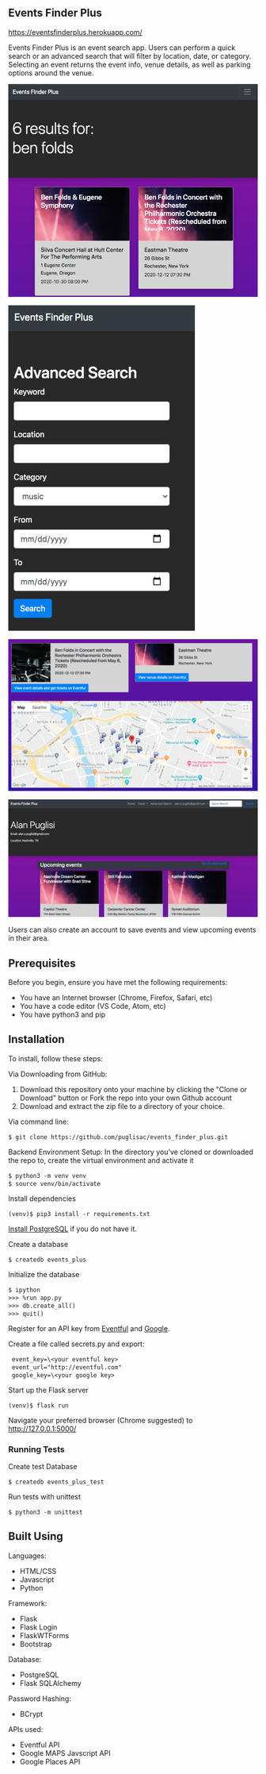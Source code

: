 ## Events Finder Plus  
https://eventsfinderplus.herokuapp.com/

Events Finder Plus is an event search app.  Users can perform a quick search or an advanced search that will filter by location, date, or category.  Selecting an event returns the event info, venue details, as well as parking options around the venue.  

![results](./images/results.png)  

![advanced](./images/advanced.png)  

![details](./images/details.png)  

![dashboard](./images/dashboard.png)  

Users can also create an account to save events and view upcoming events in their area.  

## Prerequisites

Before you begin, ensure you have met the following requirements:
* You have an Internet browser (Chrome, Firefox, Safari, etc)
* You have a code editor (VS Code, Atom, etc)
* You have python3 and pip

## Installation

To install, follow these steps:

Via Downloading from GitHub:
1. Download this repository onto your machine by clicking the "Clone or Download" button or Fork the repo into your own Github account
2. Download and extract the zip file to a directory of your choice.

Via command line:
```
$ git clone https://github.com/puglisac/events_finder_plus.git
```


Backend Environment Setup:
In the directory you've cloned or downloaded the repo to, create the virtual environment and activate it

```
$ python3 -m venv venv
$ source venv/bin/activate
```

Install dependencies

```
(venv)$ pip3 install -r requirements.txt
```
[Install PostgreSQL](https://www.postgresql.org/download/) if you do not have it.

Create a database
```
$ createdb events_plus
```
Initialize the database

```
$ ipython
>>> %run app.py
>>> db.create_all()
>>> quit()
```

Register for an API key from [Eventful](https://api.eventful.com/) and [Google](https://console.developers.google.com/). 

Create a file called secrets.py and export:  

```
 event_key=\<your eventful key>  
 event_url="http://eventful.com"  
 google_key=\<your google key> 
``` 

Start up the Flask server
```
(venv)$ flask run
```
Navigate your preferred browser (Chrome suggested) to http://127.0.0.1:5000/

### Running Tests

Create test Database

```
$ createdb events_plus_test
```
Run tests with unittest

```
$ python3 -m unittest
```

## Built Using
Languages:

- HTML/CSS
- Javascript
- Python

Framework:

- Flask
 - Flask Login
 - FlaskWTForms
- Bootstrap

Database:

- PostgreSQL
- Flask SQLAlchemy  

Password Hashing:  

- BCrypt  

APIs used:  

- Eventful API  
- Google MAPS Javscript API
- Google Places API



